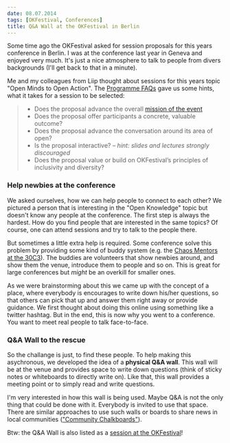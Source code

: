 ```yaml
---
date: 08.07.2014
tags: [OKFestival, Conferences]
title: Q&A Wall at the OKFestival in Berlin
---
```


Some time ago the OKFestival asked for session proposals for this years conference in Berlin.
I was at the conference last year in Geneva and enjoyed very much.
It's just a nice atmosphere to talk to people from divers backgrounds (I'll get back to that in a minute).

Me and my colleagues from Liip thought about sessions for this years topic "Open Minds to Open Action".
The [Programme FAQs](http://2014.okfestival.org/programme/programme-faqs/) gave us some hints, what it takes for a session to be selected:

> * Does the proposal advance the overall [mission of the event](http://2014.okfestival.org/programme/narrative-and-streams/)
> * Does the proposal offer participants a concrete, valuable outcome?
> * Does the proposal advance the conversation around its area of open?
> * Is the proposal interactive? – _hint: slides and lectures strongly discouraged_
> * Does the proposal value or build on OKFestival’s principles of inclusivity and diversity?


### Help newbies at the conference

We asked ourselves, how we can help people to connect to each other?
We pictured a person that is interesting in the "Open Knowledge" topic but doesn't know any people at the conference.
The first step is always the hardest.
How do you find people that are interested in the same topics?
Of course, one can attend sessions and try to talk to the people there.

But sometimes a little extra help is required.
Some conference solve this problem by providing some kind of buddy system (e.g. the [Chaos Mentors at the 30C3](http://events.ccc.de/2013/11/25/chaospatinnen/)).
The buddies are volunteers that show newbies around, and show them the venue, introduce them to people and so on.
This is great for large conferences but _might_ be an overkill for smaller ones.

As we were brainstorming about this we came up with the concept of a place, where everybody is encourages to write down his/her questions, so that others can pick that up and answer them right away or provide guidance.
We first thought about doing this online using something like a twitter hashtag.
But in the end, this is now why you went to a conference.
You want to meet real people to talk face-to-face.

### Q&A Wall to the rescue

So the challange is just, to find these people.
To help making this asychronous, we developed the idea of a **physical Q&A wall**.
This wall will be at the venue and provides space to write down questions (think of sticky notes or whiteboards to directly write on).
Like that, this wall provides a meeting point or to simply read and write questions.

I'm very interested in how this wall is being used.
Maybe Q&A is not the only thing that could be done with it.
Everybody is invited to use that space.
There are similar approaches to use such walls or boards to share news in local communities (["Community Chalkboards"](http://candychang.com/community-chalkboards/)).

Btw: the Q&A Wall is also listed as a [session at the OKFestival](http://sched.co/1tx3TIy)!

